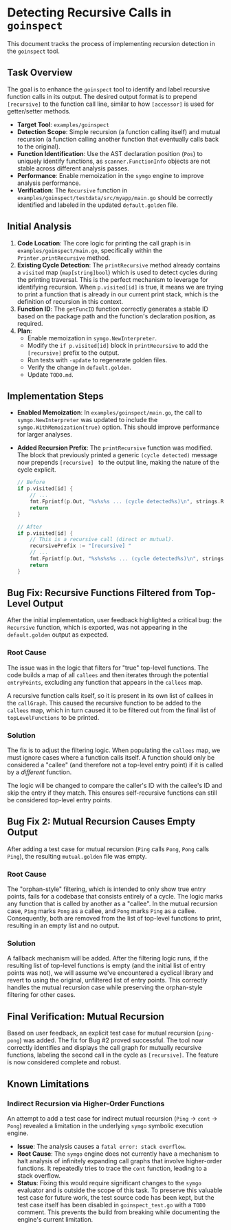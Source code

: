 # Detecting Recursive Calls in `goinspect`

This document tracks the process of implementing recursion detection in the `goinspect` tool.

## Task Overview

The goal is to enhance the `goinspect` tool to identify and label recursive function calls in its output. The desired output format is to prepend `[recursive]` to the function call line, similar to how `[accessor]` is used for getter/setter methods.

- **Target Tool**: `examples/goinspect`
- **Detection Scope**: Simple recursion (a function calling itself) and mutual recursion (a function calling another function that eventually calls back to the original).
- **Function Identification**: Use the AST declaration position (`Pos`) to uniquely identify functions, as `scanner.FunctionInfo` objects are not stable across different analysis passes.
- **Performance**: Enable memoization in the `symgo` engine to improve analysis performance.
- **Verification**: The `Recursive` function in `examples/goinspect/testdata/src/myapp/main.go` should be correctly identified and labeled in the updated `default.golden` file.

## Initial Analysis

1.  **Code Location**: The core logic for printing the call graph is in `examples/goinspect/main.go`, specifically within the `Printer.printRecursive` method.
2.  **Existing Cycle Detection**: The `printRecursive` method already contains a `visited` map (`map[string]bool`) which is used to detect cycles during the printing traversal. This is the perfect mechanism to leverage for identifying recursion. When `p.visited[id]` is true, it means we are trying to print a function that is already in our current print stack, which is the definition of recursion in this context.
3.  **Function ID**: The `getFuncID` function correctly generates a stable ID based on the package path and the function's declaration position, as required.
4.  **Plan**:
    - Enable memoization in `symgo.NewInterpreter`.
    - Modify the `if p.visited[id]` block in `printRecursive` to add the `[recursive]` prefix to the output.
    - Run tests with `-update` to regenerate golden files.
    - Verify the change in `default.golden`.
    - Update `TODO.md`.

## Implementation Steps

- **Enabled Memoization**: In `examples/goinspect/main.go`, the call to `symgo.NewInterpreter` was updated to include the `symgo.WithMemoization(true)` option. This should improve performance for larger analyses.

- **Added Recursion Prefix**: The `printRecursive` function was modified. The block that previously printed a generic `(cycle detected)` message now prepends `[recursive] ` to the output line, making the nature of the cycle explicit.

  ```go
  // Before
  if p.visited[id] {
      // ...
      fmt.Fprintf(p.Out, "%s%s%s ... (cycle detected%s)\n", strings.Repeat("  ", indent), accessorPrefix, formatted, cycleRef)
      return
  }

  // After
  if p.visited[id] {
      // This is a recursive call (direct or mutual).
      recursivePrefix := "[recursive] "
      // ...
      fmt.Fprintf(p.Out, "%s%s%s%s ... (cycle detected%s)\n", strings.Repeat("  ", indent), recursivePrefix, accessorPrefix, formatted, cycleRef)
      return
  }
  ```

## Bug Fix: Recursive Functions Filtered from Top-Level Output

After the initial implementation, user feedback highlighted a critical bug: the `Recursive` function, which is exported, was not appearing in the `default.golden` output as expected.

### Root Cause

The issue was in the logic that filters for "true" top-level functions. The code builds a map of all `callees` and then iterates through the potential `entryPoints`, excluding any function that appears in the `callees` map.

A recursive function calls itself, so it is present in its own list of callees in the `callGraph`. This caused the recursive function to be added to the `callees` map, which in turn caused it to be filtered out from the final list of `topLevelFunctions` to be printed.

### Solution

The fix is to adjust the filtering logic. When populating the `callees` map, we must ignore cases where a function calls itself. A function should only be considered a "callee" (and therefore not a top-level entry point) if it is called by a *different* function.

The logic will be changed to compare the caller's ID with the callee's ID and skip the entry if they match. This ensures self-recursive functions can still be considered top-level entry points.

## Bug Fix 2: Mutual Recursion Causes Empty Output

After adding a test case for mutual recursion (`Ping` calls `Pong`, `Pong` calls `Ping`), the resulting `mutual.golden` file was empty.

### Root Cause

The "orphan-style" filtering, which is intended to only show true entry points, fails for a codebase that consists entirely of a cycle. The logic marks any function that is called by another as a "callee". In the mutual recursion case, `Ping` marks `Pong` as a callee, and `Pong` marks `Ping` as a callee. Consequently, both are removed from the list of top-level functions to print, resulting in an empty list and no output.

### Solution

A fallback mechanism will be added. After the filtering logic runs, if the resulting list of top-level functions is empty (and the initial list of entry points was not), we will assume we've encountered a cyclical library and revert to using the original, unfiltered list of entry points. This correctly handles the mutual recursion case while preserving the orphan-style filtering for other cases.

## Final Verification: Mutual Recursion

Based on user feedback, an explicit test case for mutual recursion (`ping-pong`) was added. The fix for Bug #2 proved successful. The tool now correctly identifies and displays the call graph for mutually recursive functions, labeling the second call in the cycle as `[recursive]`. The feature is now considered complete and robust.

## Known Limitations

### Indirect Recursion via Higher-Order Functions

An attempt to add a test case for indirect mutual recursion (`Ping` -> `cont` -> `Pong`) revealed a limitation in the underlying `symgo` symbolic execution engine.

- **Issue**: The analysis causes a `fatal error: stack overflow`.
- **Root Cause**: The `symgo` engine does not currently have a mechanism to halt analysis of infinitely expanding call graphs that involve higher-order functions. It repeatedly tries to trace the `cont` function, leading to a stack overflow.
- **Status**: Fixing this would require significant changes to the `symgo` evaluator and is outside the scope of this task. To preserve this valuable test case for future work, the test source code has been kept, but the test case itself has been disabled in `goinspect_test.go` with a `TODO` comment. This prevents the build from breaking while documenting the engine's current limitation.